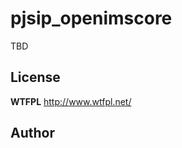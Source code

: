 pjsip_openimscore
=================

TBD

License
--------------
**WTFPL**
http://www.wtfpl.net/



Author
--------------
